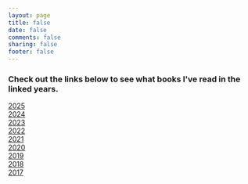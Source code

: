 ```yaml
---
layout: page
title: false
date: false
comments: false
sharing: false
footer: false
---
```


### Check out the links below to see what books I've read in the linked years.

 [2025](./2025.html)
 <br>
 [2024](./2024.html)
 <br>
 [2023](./2023.html)
 <br>
 [2022](./2022.html)
 <br>
 [2021](./2021.html)
 <br>
 [2020](./2020.html)
 <br>
 [2019](./2019.html)
 <br>
 [2018](./2018.html)
 <br>
 [2017](./2017.html)
